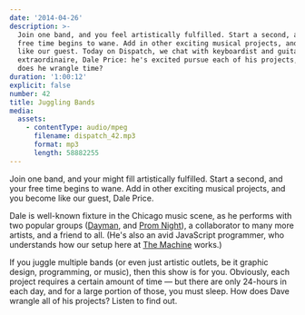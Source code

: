 ```yaml
---
date: '2014-04-26'
description: >-
  Join one band, and you feel artistically fulfilled. Start a second, and your
  free time begins to wane. Add in other exciting musical projects, and become
  like our guest. Today on Dispatch, we chat with keyboardist and guitarist
  extraordinaire, Dale Price: he's excited pursue each of his projects, but how
  does he wrangle time?
duration: '1:00:12'
explicit: false
number: 42
title: Juggling Bands
media:
  assets:
    - contentType: audio/mpeg
      filename: dispatch_42.mp3
      format: mp3
      length: 58882255
---
```

Join one band, and your might fill artistically fulfilled. Start a second, and your free time begins to wane. Add in other exciting musical projects, and you become like our guest, Dale Price.

Dale is well-known fixture in the Chicago music scene, as he performs with two popular groups ([Dayman](https://www.facebook.com/daymanchicago), and [Prom Night](http://www.promnightband.com)), a collaborator to many more artists, and a friend to all. (He's also an avid JavaScript programmer, who understands how our setup here at [The Machine](http://nicholaswyoung.com) works.)

If you juggle multiple bands (or even just artistic outlets, be it graphic design, programming, or music), then this show is for you. Obviously, each project requires a certain amount of time &mdash; but there are only 24-hours in each day, and for a large portion of those, you must sleep. How does Dave wrangle all of his projects? Listen to find out.

